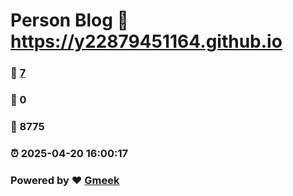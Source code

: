 # Person Blog :link: https://y22879451164.github.io 
### :page_facing_up: [7](https://y22879451164.github.io/tag.html) 
### :speech_balloon: 0 
### :hibiscus: 8775 
### :alarm_clock: 2025-04-20 16:00:17 
### Powered by :heart: [Gmeek](https://github.com/Meekdai/Gmeek)
